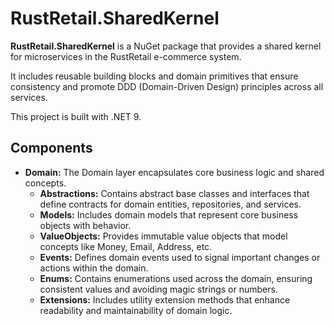 # RustRetail.SharedKernel

**RustRetail.SharedKernel** is a NuGet package that provides a shared kernel for microservices in the RustRetail e-commerce system.

It includes reusable building blocks and domain primitives that ensure consistency and promote DDD (Domain-Driven Design) principles across all services.

This project is built with .NET 9.

## Components

- **Domain:** The Domain layer encapsulates core business logic and shared concepts.
  - **Abstractions:** Contains abstract base classes and interfaces that define contracts for domain entities, repositories, and services.
  - **Models:** Includes domain models that represent core business objects with behavior.
  - **ValueObjects:** Provides immutable value objects that model concepts like Money, Email, Address, etc.
  - **Events:** Defines domain events used to signal important changes or actions within the domain.
  - **Enums:** Contains enumerations used across the domain, ensuring consistent values and avoiding magic strings or numbers.
  - **Extensions:** Includes utility extension methods that enhance readability and maintainability of domain logic.
